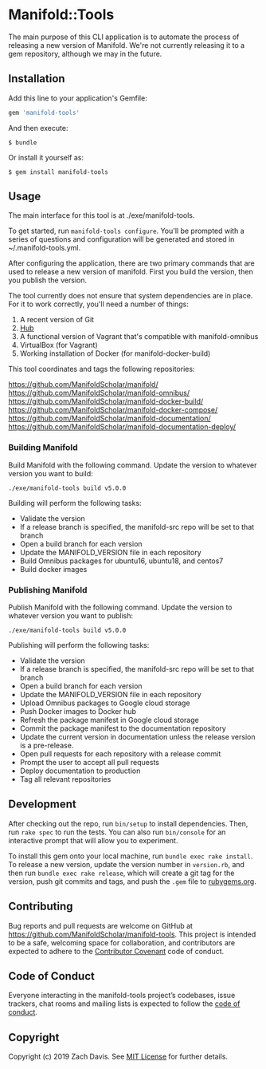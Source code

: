 # Manifold::Tools

The main purpose of this CLI application is to automate the process of releasing a new
version of Manifold. We're not currently releasing it to a gem repository, although we
may in the future.

## Installation

Add this line to your application's Gemfile:

```ruby
gem 'manifold-tools'
```

And then execute:

    $ bundle

Or install it yourself as:

    $ gem install manifold-tools

## Usage

The main interface for this tool is at ./exe/manifold-tools.

To get started, run `manifold-tools configure`. You'll be prompted with a series of
questions and configuration will be generated and stored in ~/.manifold-tools.yml.

After configuring the application, there are two primary commands that are used to release
a new version of manifold. First you build the version, then you publish the version.

The tool currently does not ensure that system dependencies are in place. For it to work
correctly, you'll need a number of things:

1. A recent version of Git
2. [Hub](https://github.com/github/hub)
3. A functional version of Vagrant that's compatible with manifold-omnibus
4. VirtualBox (for Vagrant)
5. Working installation of Docker (for manifold-docker-build)

This tool coordinates and tags the following repositories:

https://github.com/ManifoldScholar/manifold/
https://github.com/ManifoldScholar/manifold-omnibus/
https://github.com/ManifoldScholar/manifold-docker-build/
https://github.com/ManifoldScholar/manifold-docker-compose/
https://github.com/ManifoldScholar/manifold-documentation/
https://github.com/ManifoldScholar/manifold-documentation-deploy/

### Building Manifold

Build Manifold with the following command. Update the version to whatever version you want
to build:
```
./exe/manifold-tools build v5.0.0
```

Building will perform the following tasks:

- Validate the version
- If a release branch is specified, the manifold-src repo will be set to that branch
- Open a build branch for each version
- Update the MANIFOLD_VERSION file in each repository
- Build Omnibus packages for ubuntu16, ubuntu18, and centos7
- Build docker images

### Publishing Manifold

Publish Manifold with the following command. Update the version to whatever version you want
to publish:
```
./exe/manifold-tools build v5.0.0
```

Publishing will perform the following tasks:

- Validate the version
- If a release branch is specified, the manifold-src repo will be set to that branch
- Open a build branch for each version
- Update the MANIFOLD_VERSION file in each repository
- Upload Omnibus packages to Google cloud storage
- Push Docker images to Docker hub
- Refresh the package manifest in Google cloud storage
- Commit the package manifest to the documentation repository
- Update the current version in documentation unless the release version is a pre-release.
- Open pull requests for each repository with a release commit
- Prompt the user to accept all pull requests
- Deploy documentation to production
- Tag all relevant repositories

## Development

After checking out the repo, run `bin/setup` to install dependencies. Then, run `rake spec` to run the tests. You can also run `bin/console` for an interactive prompt that will allow you to experiment.

To install this gem onto your local machine, run `bundle exec rake install`. To release a new version, update the version number in `version.rb`, and then run `bundle exec rake release`, which will create a git tag for the version, push git commits and tags, and push the `.gem` file to [rubygems.org](https://rubygems.org).

## Contributing

Bug reports and pull requests are welcome on GitHub at https://github.com/ManifoldScholar/manifold-tools. This project is intended to be a safe, welcoming space for collaboration, and contributors are expected to adhere to the [Contributor Covenant](http://contributor-covenant.org) code of conduct.

## Code of Conduct

Everyone interacting in the manifold-tools project’s codebases, issue trackers, chat rooms and mailing lists is expected to follow the [code of conduct](https://github.com/ManifoldScholar/manifold-tools/blob/master/CODE_OF_CONDUCT.md).

## Copyright

Copyright (c) 2019 Zach Davis. See [MIT License](LICENSE.txt) for further details.
